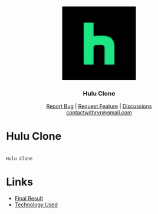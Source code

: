 <p align="center">
  <a href="#" target="_blank">
    <img src="./public/favicon.ico.png" alt="logo" width="200">
  </a>
</p>

<h3 align="center"> Hulu Clone </h3>

<div align="center">
<a href="https://github.com/withrvr/Boilerplate-Nextjs/issues/new?template=bug_report.md" target="_blank">Report Bug</a>
|
<a href="https://github.com/withrvr/Boilerplate-Nextjs/issues/new?template=feature_request.md" target="_blank">Request Feature</a>
|
<a href="https://github.com/withrvr/Boilerplate-Nextjs/discussions" target="_blank">Discussions</a>
<br>
<a href="mailto:contactwithrvr@gmail.com" target="_blank">contactwithrvr@gmail.com</a>

</div>

# Hulu Clone

```

Hulu Clone

```

# Links

-   [Final Result][final-result]
-   [Technology Used](./Developer_Guide.md#technology)

<!--- ............ declaration of variables ............ -->

[final-result]: #
